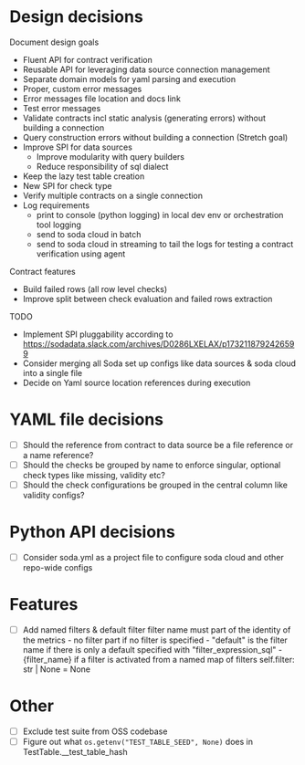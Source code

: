 # Design decisions

Document design goals

* Fluent API for contract verification
* Reusable API for leveraging data source connection management
* Separate domain models for yaml parsing and execution
* Proper, custom error messages
* Error messages file location and docs link
* Test error messages
* Validate contracts incl static analysis (generating errors) without building a connection 
* Query construction errors without building a connection (Stretch goal) 
* Improve SPI for data sources
  * Improve modularity with query builders
  * Reduce responsibility of sql dialect 
* Keep the lazy test table creation
* New SPI for check type
* Verify multiple contracts on a single connection
* Log requirements
  * print to console (python logging) in local dev env or orchestration tool logging
  * send to soda cloud in batch 
  * send to soda cloud in streaming to tail the logs for testing a contract verification using agent  

Contract features
* Build failed rows (all row level checks) 
* Improve split between check evaluation and failed rows extraction

TODO
* Implement SPI pluggability according to https://sodadata.slack.com/archives/D0286LXELAX/p1732118792426599
* Consider merging all Soda set up configs like data sources & soda cloud into a single file
* Decide on Yaml source location references during execution

# YAML file decisions

* [ ] Should the reference from contract to data source be a file reference or a name reference?
* [ ] Should the checks be grouped by name to enforce singular, optional check types like missing, validity etc?
* [ ] Should the check configurations be grouped in the central column like validity configs?

# Python API decisions

* [ ] Consider soda.yml as a project file to configure soda cloud and other repo-wide configs

# Features

* [ ] Add named filters & default filter
      filter name must part of the identity of the metrics
      - no filter part if no filter is specified
      - "default" is the filter name if there is only a default specified with "filter_expression_sql"
      - {filter_name} if a filter is activated from a named map of filters
      self.filter: str | None = None

# Other

* [ ] Exclude test suite from OSS codebase
* [ ] Figure out what `os.getenv("TEST_TABLE_SEED", None)` does in TestTable.__test_table_hash
